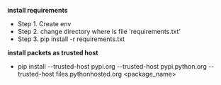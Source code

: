 
**install requirements** 

* Step 1. Create env
* Step 2. change directory where is file 'requirements.txt'
* Step 3. pip install -r requirements.txt



**install packets as trusted host**

* pip install --trusted-host pypi.org --trusted-host pypi.python.org --trusted-host files.pythonhosted.org <package_name>
